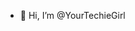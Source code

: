 - 👋 Hi, I’m @YourTechieGirl

<!---
YourTechieGirl/YourTechieGirl is a ✨ special ✨ repository because its `README.md` (this file) appears on your GitHub profile.
You can click the Preview link to take a look at your changes.
--->
